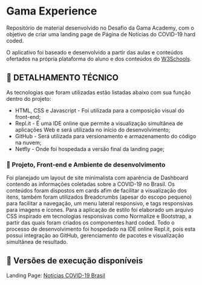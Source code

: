 # Gama Experience 

Repositório de material desenvolvido no Desafio da Gama Academy, com o objetivo de criar uma landing page de Página de Notícias do COVID-19 hard coded.

O aplicativo foi baseado e desenvolvido a partir das aulas e conteúdos ofertados na própria plataforma do aluno e dos conteúdos do [W3Schools](https://www.w3schools.com/).

## :rocket: DETALHAMENTO TÉCNICO

As tecnologias que foram utilizadas estão listadas abaixo com sua função dentro do projeto:

- HTML, CSS e Javascript - Foi utilizada para a composição visual do front-end;
- Repl.it - É uma IDE online que permite a visualização simultânea de aplicações Web e será utilizada no início do desenvolvimento;
- GitHub - Será utilizada para versionamento e armazenamento do código na nuvem;
- Netfly - Onde foi hospedada a versão final da landing page;

### :seedling: Projeto, Front-end e Ambiente de desenvolvimento

Foi planejado um layout de site minimalista com aparência de Dashboard contendo as informações coletadas sobre a COVID-19 no Brasil. Os conteúdos foram dispostos em cards
afim de facilitar a visualização dos itens, também foram utilizados Breadcrumbs (apesar do escopo pequeno) para facilitar a navegação, um menu lateral responsivo, e tags 
responsivas para imagens e ícones. Para a aplicação de estilo foi elaborado um
arquivo CSS inspirado em tecnologias responsivas como Normalize e Bootstrap, a partir das quais foram criados os componentes hard coded. 
Todo o processo de desenvolvimento foi hospedado na IDE online Repl.it, pois esta possui integração ao GitHub, gerenciamento de pacotes e visualização simultânea de resultado.


## :link: Versões de execução disponíveis

Landing Page: [Notícias COVID-19 Brasil](https://noticias-covid-19-brasil.netlify.app/)


